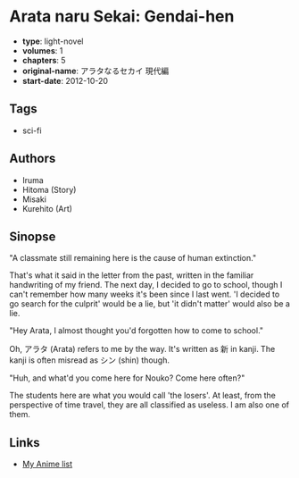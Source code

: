 # Arata naru Sekai: Gendai-hen

-   **type**: light-novel
-   **volumes**: 1
-   **chapters**: 5
-   **original-name**: アラタなるセカイ 現代編
-   **start-date**: 2012-10-20

## Tags

-   sci-fi

## Authors

-   Iruma
-   Hitoma (Story)
-   Misaki
-   Kurehito (Art)

## Sinopse

"A classmate still remaining here is the cause of human extinction."

That's what it said in the letter from the past, written in the familiar handwriting of my friend. The next day, I decided to go to school, though I can't remember how many weeks it's been since I last went. 'I decided to go search for the culprit' would be a lie, but 'it didn't matter' would also be a lie.

"Hey Arata, I almost thought you'd forgotten how to come to school."

Oh, アラタ (Arata) refers to me by the way. It's written as 新 in kanji. The kanji is often misread as シン (shin) though.

"Huh, and what'd you come here for Nouko? Come here often?"

The students here are what you would call 'the losers'. At least, from the perspective of time travel, they are all classified as useless. I am also one of them.

## Links

-   [My Anime list](https://myanimelist.net/manga/44589/Arata_naru_Sekai__Gendai-hen)
